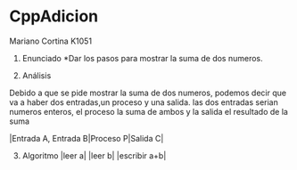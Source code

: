 # CppAdicion
Mariano Cortina K1051

1. Enunciado
  *Dar los pasos para mostrar la suma de dos numeros.
  
2. Análisis

Debido a que se pide mostrar la suma de dos numeros, podemos decir que va a haber dos entradas,un proceso y una salida.
las dos entradas serian numeros enteros, el proceso la suma de ambos y la salida el resultado de la suma
  
|Entrada A, Entrada B|Proceso P|Salida C|


3. Algoritmo
|leer a|
|leer b|
|escribir a+b|
